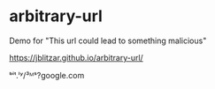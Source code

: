 # arbitrary-url
 Demo for "This url could lead to something malicious"


https://jblitzar.github.io/arbitrary-url/


ᵇⁱᵗ.ˡʸ/³ᴹˢ?google.com
